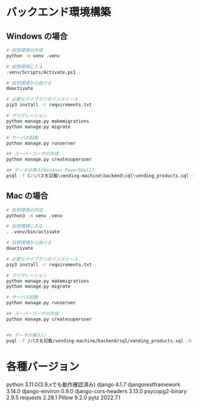 # バックエンド環境構築

## Windows の場合

```bash
# 仮想環境の作成
python -m venv .venv

# 仮想環境に入る
.venv/Scripts/Activate.ps1

# 仮想環境から抜ける
deactivate

# 必要なライブラリのインストール
pip3 install -r requirements.txt

# マイグレーション
python manage.py makemigrations
python manage.py migrate

# サーバの起動
python manage.py runserver

## スーパーユーザの作成
python manage.py createsuperuser

## データの挿入(Windows PowerShell)
psql -f C:\パスを記載\vending-machine\backend\sql\vending_products.sql -U postgres -d vending_machine
```

## Mac の場合

```bash
# 仮想環境の作成
python3 -m venv .venv

# 仮想環境に入る
. .venv/bin/activate

# 仮想環境から抜ける
deactivate

# 必要なライブラリのインストール
pip3 install -r requirements.txt

# マイグレーション
python manage.py makemigrations
python manage.py migrate

# サーバの起動
python manage.py runserver

## スーパーユーザの作成
python manage.py createsuperuser


## データの挿入()
psql -f /パスを記載/vending-machine/backend/sql/vending_products.sql -U postgres -d vending_machine

```
# 各種バージョン
python 3.11.0(3.9.xでも動作確認済み)
django 4.1.7
djangorestframework 3.14.0
django-environ 0.9.0
django-cors-headers 3.13.0
psycopg2-binary 2.9.5
requests 2.28.1
Pillow 9.2.0
pytz 2022.7.1
